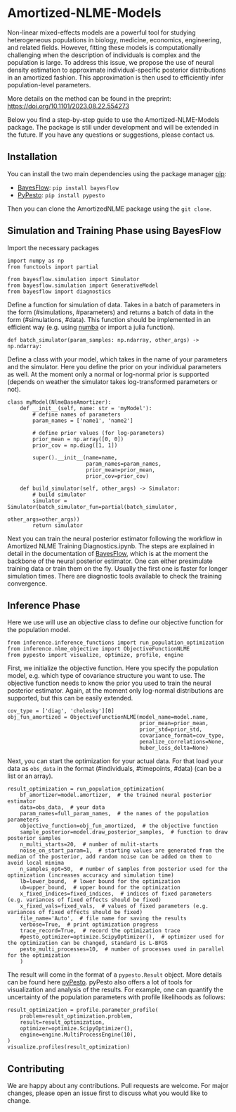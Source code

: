 # Amortized-NLME-Models

Non-linear mixed-effects models are a powerful tool for studying heterogeneous populations in biology, medicine, economics, engineering, and related fields.
However, fitting these models is computationally challenging when the description of individuals is complex and the population is large.
To address this issue, we propose the use of neural density estimation to approximate individual-specific posterior distributions in an amortized fashion. 
This approximation is then used to efficiently infer population-level parameters.

More details on the method can be found in the preprint: https://doi.org/10.1101/2023.08.22.554273


Below you find a step-by-step guide to use the Amortized-NLME-Models package.
The package is still under development and will be extended in the future.
If you have any questions or suggestions, please contact us.

## Installation
You can install the two main dependencies using the package manager [pip](https://pip.pypa.io/en/stable/):
- [BayesFlow](https://bayesflow.org): `pip install bayesflow` 
- [PyPesto](https://pypesto.readthedocs.io): `pip install pypesto`

Then you can clone the AmortizedNLME package using the `git clone`.

## Simulation and Training Phase using BayesFlow
Import the necessary packages
```
import numpy as np
from functools import partial

from bayesflow.simulation import Simulator
from bayesflow.simulation import GenerativeModel
from bayesflow import diagnostics
```

Define a function for simulation of data. Takes in a batch of parameters in the form
(#simulations, #parameters) and returns a batch of data in the form (#simulations, #data).
This function should be implemented in an efficient way (e.g. using [numba](https://numba.pydata.org) or import a julia function).
```
def batch_simulator(param_samples: np.ndarray, other_args) -> np.ndarray:
```

Define a class with your model, which takes in the name of your parameters and the simulator.
Here you define the prior on your individual parameters as well.
At the moment only a normal or log-normal prior is supported 
(depends on weather the simulator takes log-transformed parameters or not).
```
class myModel(NlmeBaseAmortizer):
    def __init__(self, name: str = 'myModel'):
        # define names of parameters
        param_names = ['name1', 'name2']

        # define prior values (for log-parameters)
        prior_mean = np.array([0, 0])
        prior_cov = np.diag([1, 1])

        super().__init__(name=name,
                         param_names=param_names,
                         prior_mean=prior_mean,
                         prior_cov=prior_cov)
                         
    def build_simulator(self, other_args) -> Simulator:
        # build simulator
        simulator = Simulator(batch_simulator_fun=partial(batch_simulator,
                                                          other_args=other_args))
        return simulator
```
Next you can train the neural posterior estimator following the workflow in
Amortized NLME Training Diagnostics.ipynb. 
The steps are explained in detail in the documentation of [BayesFlow](https://bayesflow.org), which is at the moment the backbone of the
neural posterior estimator.
One can either presimulate training data or train them on the fly. 
Usually the first one is faster for longer simulation times.
There are diagnostic tools available to check the training convergence.


## Inference Phase
Here we use will use an objective class to define our objective function for the population model.
```
from inference.inference_functions import run_population_optimization
from inference.nlme_objective import ObjectiveFunctionNLME
from pypesto import visualize, optimize, profile, engine
```
First, we initialize the objective function.
Here you specify the population model, e.g. which type of covariance structure you want to use.
The objective function needs to know the prior you used to train the neural posterior estimator.
Again, at the moment only log-normal distributions are supported, but this can be easily extended.
```
cov_type = ['diag', 'cholesky'][0]
obj_fun_amortized = ObjectiveFunctionNLME(model_name=model.name,
                                          prior_mean=prior_mean,
                                          prior_std=prior_std,
                                          covariance_format=cov_type,
                                          penalize_correlations=None,
                                          huber_loss_delta=None)
```
Next, you can start the optimization for your actual data.
For that load your data as `obs_data` in the format (#individuals, #timepoints, #data) (can be a list or an array).

```
result_optimization = run_population_optimization(
    bf_amortizer=model.amortizer,  # the trained neural posterior estimator
    data=obs_data,  # your data
    param_names=full_param_names,  # the names of the population parameters
    objective_function=obj_fun_amortized,  # the objective function
    sample_posterior=model.draw_posterior_samples,  # function to draw posterior samples
    n_multi_starts=20,  # number of mulit-starts
    noise_on_start_param=1,  # starting values are generated from the median of the posterior, add random noise can be added on them to avoid local minima
    n_samples_opt=50,  # number of samples from posterior used for the optimization (increases accuracy and simulation time)
    lb=lower_bound,  # lower bound for the optimization
    ub=upper_bound,  # upper bound for the optimization
    x_fixed_indices=fixed_indices,  # indices of fixed parameters (e.g. variances of fixed effects should be fixed)
    x_fixed_vals=fixed_vals,  # values of fixed parameters (e.g. variances of fixed effects should be fixed)
    file_name='Auto',  # file name for saving the results
    verbose=True,  # print optimization progress
    trace_record=True,  # record the optimization trace
    #pesto_optimizer=optimize.ScipyOptimizer(),  # optimizer used for the optimization can be changed, standard is L-BFGS
    pesto_multi_processes=10,  # number of processes used in parallel for the optimization
    )
```
The result will come in the format of a `pypesto.Result` object.
More details can be found here [pyPesto](https://pypesto.readthedocs.io/en/latest/api/pypesto.result.html).
pyPesto also offers a lot of tools for visualization and analysis of the results.
For example, one can quantify the uncertainty of the population parameters with profile likelihoods as follows:
```
result_optimization = profile.parameter_profile(
    problem=result_optimization.problem,
    result=result_optimization,
    optimizer=optimize.ScipyOptimizer(),
    engine=engine.MultiProcessEngine(10),
)
visualize.profiles(result_optimization)
```

## Contributing

We are happy about any contributions.
Pull requests are welcome. For major changes, please open an issue first
to discuss what you would like to change.

